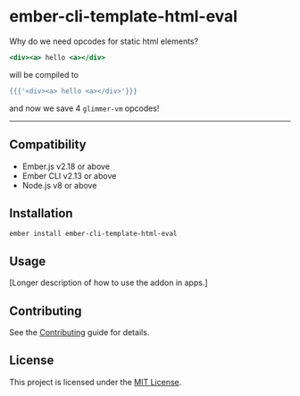 ember-cli-template-html-eval
==============================================================================

Why do we need opcodes for static html elements?

```hbs
<div><a> hello <a></div>
```
will be compiled to 

```hbs
{{{'<div><a> hello <a></div>'}}}
```

and now we save 4 `glimmer-vm` opcodes!

----

Compatibility
------------------------------------------------------------------------------

* Ember.js v2.18 or above
* Ember CLI v2.13 or above
* Node.js v8 or above


Installation
------------------------------------------------------------------------------

```
ember install ember-cli-template-html-eval
```


Usage
------------------------------------------------------------------------------

[Longer description of how to use the addon in apps.]


Contributing
------------------------------------------------------------------------------

See the [Contributing](CONTRIBUTING.md) guide for details.


License
------------------------------------------------------------------------------

This project is licensed under the [MIT License](LICENSE.md).
